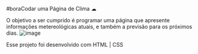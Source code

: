 #boraCodar uma Página de Clima ☁ 

O objetivo a ser cumprido é programar uma página que apresente informações metereológicas atuais, e também a previsão para os próximos dias.
![image](https://github.com/lucianogasquess/paginadeclima/assets/159502681/37402a02-7b65-4ddb-8dc2-5b967bf5ad7c)


Esse projeto foi desenvolvido com
HTML | CSS
